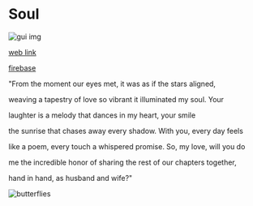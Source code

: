 # Soul
<img src="./img/gui.png" alt="gui img"/>



<a href="https://soul-xi.vercel.app/" target="_blank" rel="noopener noreferrer">web link</a>

<a href="" target="_blank" rel="noopener noreferrer">firebase</a>





"From the moment our eyes met, it was as if the stars aligned,

weaving a tapestry of love so vibrant it illuminated my soul. Your

laughter is a melody that dances in my heart, your smile

the sunrise that chases away every shadow. With you, every day feels

like a poem, every touch a whispered promise. So, my love, will you do

me the incredible honor of sharing the rest of our chapters together,

hand in hand, as husband and wife?"


<img src="./img/butterflies.gif" alt="butterflies"  class="charters butterflies"/>
